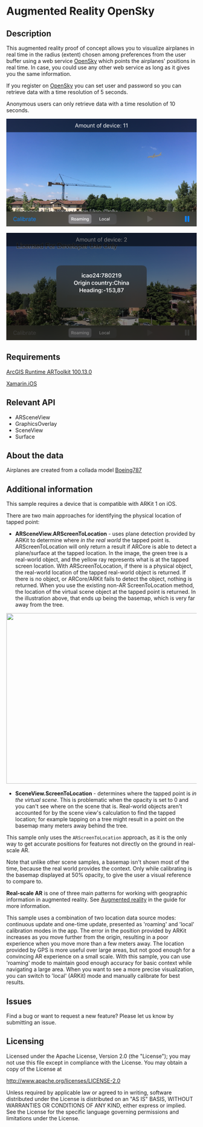 ﻿# Augmented Reality OpenSky

## Description
This augmented reality proof of concept allows you to visualize airplanes in real time in the radius (extent) chosen among preferences from the user buffer using a web service [OpenSky](https://opensky-network.org/apidoc/rest.html) which points the airplanes' positions in real time. 
In case, you could use any other web service as long as it gives you the same information.

If you register on [OpenSky](https://opensky-network.org/) you can set user and password so you can retrieve data with a time resolution of 5 seconds.
 
Anonymous users can only retrieve data with a time resolution of 10 seconds.
 
![I M G 3279](Images/IMG_3279.PNG)


![I M G 3284](Images/IMG_3284.PNG)

## Requirements
[ArcGIS Runtime ARToolkit 100.13.0](https://www.nuget.org/packages/Esri.ArcGISRuntime.ARToolkit/)

[Xamarin.iOS](https://docs.microsoft.com/it-it/xamarin/ios/)

## Relevant API

* ARSceneView
* GraphicsOverlay
* SceneView
* Surface

## About the data

Airplanes are created from a collada model [Boeing787](https://www.arcgis.com/home/item.html?id=21274c9a36f445db912c7c31d2eb78b7) 

## Additional information

This sample requires a device that is compatible with ARKit 1 on iOS.

There are two main approaches for identifying the physical location of tapped point:

* **ARSceneView.ARScreenToLocation** - uses plane detection provided by ARKit to determine where _in the real world_ the tapped point is.
ARScreenToLocation will only return a result if ARCore is able to detect a plane/surface at the tapped location.
In the image, the green tree is a real-world object, and the yellow ray represents what is at the tapped screen location.
With ARScreenToLocation, if there is a physical object, the real-world location of the tapped real-world object is returned. If there is no object, or ARCore/ARKit fails to detect the object, nothing is returned. When you use the existing non-AR ScreenToLocation method, the location of the virtual scene object at the tapped point is returned. In the illustration above, that ends up being the basemap, which is very far away from the tree.

<p align="center">
  <img width="660" height="450" src="https://user-images.githubusercontent.com/29742178/82461365-35a0cf00-9a6f-11ea-83e5-445698dd590e.png">
</p>


* **SceneView.ScreenToLocation** - determines where the tapped point is _in the virtual scene_. This is problematic when the opacity is set to 0 and you can't see where on the scene that is. Real-world objects aren't accounted for by the scene view's calculation to find the tapped location; for example tapping on a tree might result in a point on the basemap many meters away behind the tree.

This sample only uses the `ARScreenToLocation` approach, as it is the only way to get accurate positions for features not directly on the ground in real-scale AR.

Note that unlike other scene samples, a basemap isn't shown most of the time, because the real world provides the context. Only while calibrating is the basemap displayed at 50% opacity, to give the user a visual reference to compare to.

**Real-scale AR** is one of three main patterns for working with geographic information in augmented reality. See [Augmented reality](https://developers.arcgis.com/net/latest/ios/guide/display-scenes-in-augmented-reality.htm) in the guide for more information.

This sample uses a combination of two location data source modes: continuous update and one-time update, presented as 'roaming' and 'local' calibration modes in the app. The error in the position provided by ARKit increases as you move further from the origin, resulting in a poor experience when you move more than a few meters away. The location provided by GPS is more useful over large areas, but not good enough for a convincing AR experience on a small scale. With this sample, you can use 'roaming' mode to maintain good enough accuracy for basic context while navigating a large area. When you want to see a more precise visualization, you can switch to 'local' (ARKit) mode and manually calibrate for best results.

## Issues

Find a bug or want to request a new feature?  Please let us know by submitting an issue.

## Licensing

Licensed under the Apache License, Version 2.0 (the "License");
you may not use this file except in compliance with the License.
You may obtain a copy of the License at

   http://www.apache.org/licenses/LICENSE-2.0

Unless required by applicable law or agreed to in writing, software
distributed under the License is distributed on an "AS IS" BASIS,
WITHOUT WARRANTIES OR CONDITIONS OF ANY KIND, either express or implied.
See the License for the specific language governing permissions and
limitations under the License.
